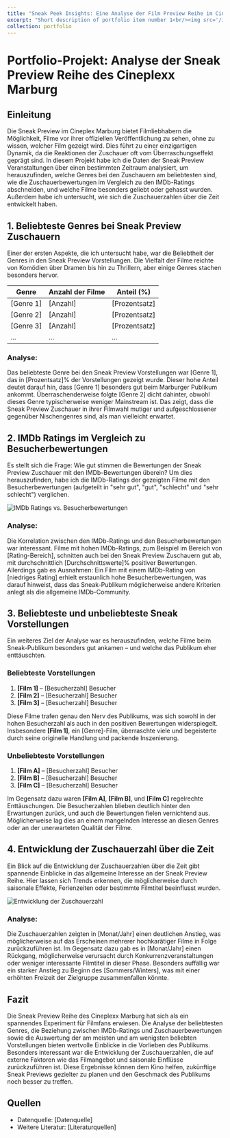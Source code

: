 ```yaml
---
title: "Sneak Peek Insights: Eine Analyse der Film Preview Reihe im Cineplex Marburg"
excerpt: "Short description of portfolio item number 1<br/><img src='/images/500x300.png'>"
collection: portfolio
---
```


# Portfolio-Projekt: Analyse der Sneak Preview Reihe des Cineplexx Marburg

## Einleitung

Die Sneak Preview im Cineplex Marburg bietet Filmliebhabern die Möglichkeit, Filme vor ihrer offiziellen Veröffentlichung zu sehen, ohne zu wissen, welcher Film gezeigt wird. Dies führt zu einer einzigartigen Dynamik, da die Reaktionen der Zuschauer oft vom Überraschungseffekt geprägt sind. In diesem Projekt habe ich die Daten der Sneak Preview Veranstaltungen über einen bestimmten Zeitraum analysiert, um herauszufinden, welche Genres bei den Zuschauern am beliebtesten sind, wie die Zuschauerbewertungen im Vergleich zu den IMDb-Ratings abschneiden, und welche Filme besonders geliebt oder gehasst wurden. Außerdem habe ich untersucht, wie sich die Zuschauerzahlen über die Zeit entwickelt haben.

## 1. Beliebteste Genres bei Sneak Preview Zuschauern

Einer der ersten Aspekte, die ich untersucht habe, war die Beliebtheit der Genres in den Sneak Preview Vorstellungen. Die Vielfalt der Filme reichte von Komödien über Dramen bis hin zu Thrillern, aber einige Genres stachen besonders hervor.

| Genre          | Anzahl der Filme | Anteil (%) |
|----------------|------------------|------------|
| [Genre 1]      | [Anzahl]         | [Prozentsatz] |
| [Genre 2]      | [Anzahl]         | [Prozentsatz] |
| [Genre 3]      | [Anzahl]         | [Prozentsatz] |
| ...            | ...              | ...        |

### Analyse:

Das beliebteste Genre bei den Sneak Preview Vorstellungen war [Genre 1], das in [Prozentsatz]% der Vorstellungen gezeigt wurde. Dieser hohe Anteil deutet darauf hin, dass [Genre 1] besonders gut beim Marburger Publikum ankommt. Überraschenderweise folgte [Genre 2] dicht dahinter, obwohl dieses Genre typischerweise weniger Mainstream ist. Das zeigt, dass die Sneak Preview Zuschauer in ihrer Filmwahl mutiger und aufgeschlossener gegenüber Nischengenres sind, als man vielleicht erwartet.

## 2. IMDb Ratings im Vergleich zu Besucherbewertungen

Es stellt sich die Frage: Wie gut stimmen die Bewertungen der Sneak Preview Zuschauer mit den IMDb-Bewertungen überein? Um dies herauszufinden, habe ich die IMDb-Ratings der gezeigten Filme mit den Besucherbewertungen (aufgeteilt in "sehr gut", "gut", "schlecht" und "sehr schlecht") verglichen.

![IMDb Ratings vs. Besucherbewertungen](link-zur-grafik)

### Analyse:

Die Korrelation zwischen den IMDb-Ratings und den Besucherbewertungen war interessant. Filme mit hohen IMDb-Ratings, zum Beispiel im Bereich von [Rating-Bereich], schnitten auch bei den Sneak Preview Zuschauern gut ab, mit durchschnittlich [Durchschnittswerte]% positiver Bewertungen. Allerdings gab es Ausnahmen: Ein Film mit einem IMDb-Rating von [niedriges Rating] erhielt erstaunlich hohe Besucherbewertungen, was darauf hinweist, dass das Sneak-Publikum möglicherweise andere Kriterien anlegt als die allgemeine IMDb-Community.

## 3. Beliebteste und unbeliebteste Sneak Vorstellungen

Ein weiteres Ziel der Analyse war es herauszufinden, welche Filme beim Sneak-Publikum besonders gut ankamen – und welche das Publikum eher enttäuschten.

### Beliebteste Vorstellungen

1. **[Film 1]** – [Besucherzahl] Besucher
2. **[Film 2]** – [Besucherzahl] Besucher
3. **[Film 3]** – [Besucherzahl] Besucher

Diese Filme trafen genau den Nerv des Publikums, was sich sowohl in der hohen Besucherzahl als auch in den positiven Bewertungen widerspiegelt. Insbesondere **[Film 1]**, ein [Genre]-Film, überraschte viele und begeisterte durch seine originelle Handlung und packende Inszenierung.

### Unbeliebteste Vorstellungen

1. **[Film A]** – [Besucherzahl] Besucher
2. **[Film B]** – [Besucherzahl] Besucher
3. **[Film C]** – [Besucherzahl] Besucher

Im Gegensatz dazu waren **[Film A]**, **[Film B]**, und **[Film C]** regelrechte Enttäuschungen. Die Besucherzahlen blieben deutlich hinter den Erwartungen zurück, und auch die Bewertungen fielen vernichtend aus. Möglicherweise lag dies an einem mangelnden Interesse an diesen Genres oder an der unerwarteten Qualität der Filme.

## 4. Entwicklung der Zuschauerzahl über die Zeit

Ein Blick auf die Entwicklung der Zuschauerzahlen über die Zeit gibt spannende Einblicke in das allgemeine Interesse an der Sneak Preview Reihe. Hier lassen sich Trends erkennen, die möglicherweise durch saisonale Effekte, Ferienzeiten oder bestimmte Filmtitel beeinflusst wurden.

![Entwicklung der Zuschauerzahl](link-zur-grafik)

### Analyse:

Die Zuschauerzahlen zeigten in [Monat/Jahr] einen deutlichen Anstieg, was möglicherweise auf das Erscheinen mehrerer hochkarätiger Filme in Folge zurückzuführen ist. Im Gegensatz dazu gab es in [Monat/Jahr] einen Rückgang, möglicherweise verursacht durch Konkurrenzveranstaltungen oder weniger interessante Filmtitel in dieser Phase. Besonders auffällig war ein starker Anstieg zu Beginn des [Sommers/Winters], was mit einer erhöhten Freizeit der Zielgruppe zusammenfallen könnte.

## Fazit

Die Sneak Preview Reihe des Cineplexx Marburg hat sich als ein spannendes Experiment für Filmfans erwiesen. Die Analyse der beliebtesten Genres, die Beziehung zwischen IMDb-Ratings und Zuschauerbewertungen sowie die Auswertung der am meisten und am wenigsten beliebten Vorstellungen bieten wertvolle Einblicke in die Vorlieben des Publikums. Besonders interessant war die Entwicklung der Zuschauerzahlen, die auf externe Faktoren wie das Filmangebot und saisonale Einflüsse zurückzuführen ist. Diese Ergebnisse können dem Kino helfen, zukünftige Sneak Previews gezielter zu planen und den Geschmack des Publikums noch besser zu treffen.

## Quellen

- Datenquelle: [Datenquelle]
- Weitere Literatur: [Literaturquellen]
